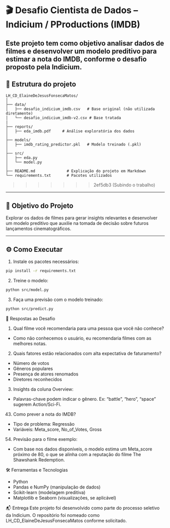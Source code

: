 
# 🎬 Desafio Cientista de Dados – Indicium / PProductions (IMDB)

Este projeto tem como objetivo analisar dados de filmes e desenvolver um modelo preditivo para estimar a nota do IMDB, conforme o desafio proposto pela Indicium.
---

## 📂 Estrutura do projeto

```
LH_CD_ElaineDeJesusFonsecaMatos/
│
├── data/                  
│   ├── desafio_indicium_imdb.csv   # Base original (não utilizada diretamente)
│   └── desafio_indicium_imdb-v2.csv # Base tratada
|
├── reports/              
│   ├── eda_imdb.pdf     # Análise exploratória dos dados
│
├── models/             
│   ├── imdb_rating_predictor.pkl   # Modelo treinado (.pkl)
│
├── src/              
│   ├── eda.py
│   └── model.py
│
├── README.md              # Explicação do projeto em Markdown
└── requirements.txt       # Pacotes utilizados
```

>>>>>>> 2ef5db3 (Subindo o trabalho)

---

## 🎯 Objetivo do Projeto

Explorar os dados de filmes para gerar insights relevantes e desenvolver um modelo preditivo que auxilie na tomada de decisão sobre futuros lançamentos cinematográficos.

---

## ⚙️ Como Executar

1. Instale os pacotes necessários:
```bash
pip install -r requirements.txt
```
2. Treine o modelo:
```bash
python src/model.py
```
3. Faça uma previsão com o modelo treinado:
```bash
python src/predict.py
```

🧠 Respostas ao Desafio

1. Qual filme você recomendaria para uma pessoa que você não conhece? 
- Como não conhecemos o usuário, eu recomendaria filmes com as melhores notas.

2. Quais fatores estão relacionados com alta expectativa de faturamento?
- Número de votos
- Gêneros populares
- Presença de atores renomados
- Diretores reconhecidos

3. Insights da coluna Overview: 
- Palavras-chave podem indicar o gênero. Ex: “battle”, “hero”, “space” sugerem Action/Sci-Fi.

43. Como prever a nota do IMDB?
- Tipo de problema: Regressão
- Variáveis: Meta_score, No_of_Votes, Gross

54. Previsão para o filme exemplo: 
- Com base nos dados disponíveis, o modelo estima um Meta_score próximo de 80, o que se alinha com a reputação do filme The Shawshank Redemption.

🛠️ Ferramentas e Tecnologias
- Python
- Pandas e NumPy (manipulação de dados)
- Scikit-learn (modelagem preditiva)
- Matplotlib e Seaborn (visualizações, se aplicável)

📬 Entrega
Este projeto foi desenvolvido como parte do processo seletivo da Indicium. O repositório foi nomeado como LH_CD_ElaineDeJesusFonsecaMatos conforme solicitado.